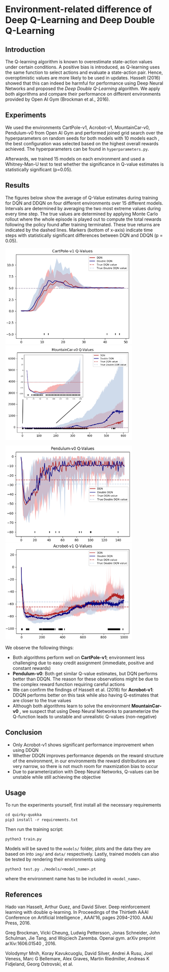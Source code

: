 # Environment-related difference of Deep Q-Learning and Deep Double Q-Learning

## Introduction

The Q-learning algorithm is known to overestimate state-action values under certain conditions. 
A positive bias is introduced, as Q-learning uses the same function to select actions and evaluate a state-action pair. 
Hence, overoptimistic values are more likely to be used in updates. 
Hasselt (2016) showed that this can indeed be harmful for performance using Deep Neural Networks and proposed the 
*Deep Double Q-Learning* algorithm. We apply both algorithms and compare their performance on different environments 
provided by Open AI Gym (Brockman et al., 2016). 

## Experiments

We used the environments CartPole-v1, Acrobot-v1, MountainCar-v0, Pendulum-v0 from Open AI Gym and performed 
joined grid search over the hyperparameters on random seeds for both models with 10 models each , the best configuration
was selected based on the highest overall rewards achieved. The hyperparameters can be found in ``hyperparameters.py``.
 
Afterwards, we trained 15 models on each environment and used a Whitney-Man-U test to test
whether the significance in Q-value estimates is statistically significant (p=0.05).

## Results

The figures below show the average of Q-Value estimates during training for DQN and DDQN on four different environments 
over 15 different models. Intervals are determined by averaging the two most extreme values during every time step. 
The true values are determined by applying Monte Carlo rollout where the whole episode is played out to compute the 
total rewards following the policy found after training terminated. These true returns are indicated by
the dashed lines. Markers (bottom of x-axis) indicate time steps with statistically significant differences between DQN 
and DDQN (p = 0.05).

<img src="img/qvalues_cartpole_final.png" width="400"> <img src="img/modified.png" width="400"><br>

<img src="img/qvalues_pendulum-v0_final.png" width="400"> <img src="img/qvalues_acrobot-v1_final.png" width="400">

We observe the following things:
* Both algorithms perform well on **CartPole-v1**; environment less challenging due to easy credit assignment (immediate, 
positive and constant rewards)
* **Pendulum-v0**: Both get similar Q-value estimates, but DQN performs better than DDQN. The reason for
these observations might be due to the complex reward function requiring careful actions
* We can confirm the findings of Hasselt et al. (2016) for **Acrobot-v1**:
DDQN performs better on this task while also having Q-estimates that are closer to the true values
* Although both algorithms learn to solve the environment **MountainCar-v0**
, we suspect that using Deep Neural Networks to parameterize the Q-function
leads to unstable and unrealistic Q-values (non-negative)

## Conclusion 

* Only Acrobot-v1 shows significant performance
improvement when using DDQN
* Whether DDQN improves performance depends on
the reward structure of the environment, in our
environments the reward distributions are very
narrow, so there is not much room for maxmization
bias to occur
* Due to parameterization with Deep Neural
Networks, Q-values can be unstable while still
achieving the objective

## Usage

To run the experiments yourself, first install all the necessary requirements

    cd quirky-quokka
    pip3 install -r requirements.txt
    
Then run the training script:

    python3 train.py
    
Models will be saved to the `models/` folder, plots and the data they are based on into `img/` and `data/` respectively.
Lastly, trained models can also be tested by rendering their environments using

    python3 test.py ./models/<model_name>.pt
    
where the environment name has to be included in `<model_name>`.

## References

Hado van Hasselt, Arthur Guez, and David Silver.
Deep reinforcement learning with double q-learning.
In
Proceedings of the Thirtieth AAAI Conference on Artificial
Intelligence
, AAAI’16, pages 2094–2100. AAAI Press, 2016.

Greg Brockman, Vicki Cheung, Ludwig Pettersson, Jonas
Schneider, John Schulman, Jie Tang, and Wojciech Zaremba.
Openai gym.
arXiv preprint arXiv:1606.01540
, 2016.

Volodymyr Mnih, Koray Kavukcuoglu, David Silver, Andrei A
Rusu, Joel Veness, Marc G Bellemare, Alex Graves, Martin
Riedmiller, Andreas K Fidjeland, Georg Ostrovski, et al.


